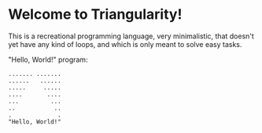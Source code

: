 # Welcome to Triangularity!

This is a recreational programming language, very minimalistic, that doesn't yet have any kind of loops, and which is only meant to solve easy tasks. 

"Hello, World!" program:

    ....... .......
    ......   ......
    .....     .....
    ....       ....
    ...         ...
    ..           ..
    .             .
    "Hello, World!"
